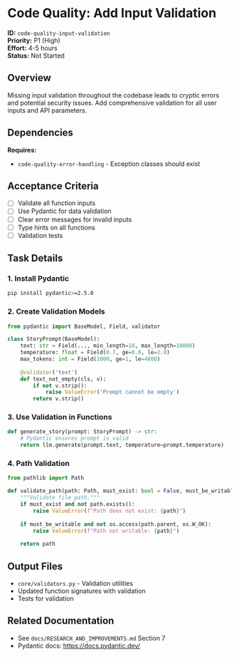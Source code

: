 # Code Quality: Add Input Validation

**ID:** `code-quality-input-validation`  
**Priority:** P1 (High)  
**Effort:** 4-5 hours  
**Status:** Not Started

## Overview

Missing input validation throughout the codebase leads to cryptic errors and potential security issues. Add comprehensive validation for all user inputs and API parameters.

## Dependencies

**Requires:** 
- `code-quality-error-handling` - Exception classes should exist

## Acceptance Criteria

- [ ] Validate all function inputs
- [ ] Use Pydantic for data validation
- [ ] Clear error messages for invalid inputs
- [ ] Type hints on all functions
- [ ] Validation tests

## Task Details

### 1. Install Pydantic

```bash
pip install pydantic>=2.5.0
```

### 2. Create Validation Models

```python
from pydantic import BaseModel, Field, validator

class StoryPrompt(BaseModel):
    text: str = Field(..., min_length=10, max_length=10000)
    temperature: float = Field(0.7, ge=0.0, le=2.0)
    max_tokens: int = Field(1000, ge=1, le=4000)
    
    @validator('text')
    def text_not_empty(cls, v):
        if not v.strip():
            raise ValueError('Prompt cannot be empty')
        return v.strip()
```

### 3. Use Validation in Functions

```python
def generate_story(prompt: StoryPrompt) -> str:
    # Pydantic ensures prompt is valid
    return llm.generate(prompt.text, temperature=prompt.temperature)
```

### 4. Path Validation

```python
from pathlib import Path

def validate_path(path: Path, must_exist: bool = False, must_be_writable: bool = True):
    """Validate file path."""
    if must_exist and not path.exists():
        raise ValueError(f"Path does not exist: {path}")
    
    if must_be_writable and not os.access(path.parent, os.W_OK):
        raise ValueError(f"Path not writable: {path}")
    
    return path
```

## Output Files

- `core/validators.py` - Validation utilities
- Updated function signatures with validation
- Tests for validation

## Related Documentation

- See `docs/RESEARCH_AND_IMPROVEMENTS.md` Section 7
- Pydantic docs: https://docs.pydantic.dev/
